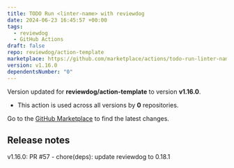 ```yaml
---
title: TODO Run <linter-name> with reviewdog
date: 2024-06-23 16:45:57 +00:00
tags:
  - reviewdog
  - GitHub Actions
draft: false
repo: reviewdog/action-template
marketplace: https://github.com/marketplace/actions/todo-run-linter-name-with-reviewdog
version: v1.16.0
dependentsNumber: "0"
---
```



Version updated for **reviewdog/action-template** to version **v1.16.0**.
- This action is used across all versions by **0** repositories.

Go to the [GitHub Marketplace](https://github.com/marketplace/actions/todo-run-linter-name-with-reviewdog) to find the latest changes.

## Release notes

v1.16.0: PR #57 - chore(deps): update reviewdog to 0.18.1
